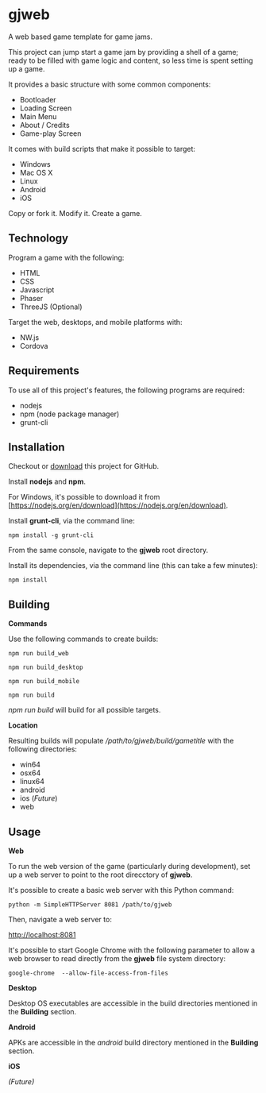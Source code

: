 gjweb
===
A web based game template for game jams.

This project can jump start a game jam by providing a shell of a game; ready to be filled with game logic and content, so less time is spent setting up a game.

It provides a basic structure with some common components:

- Bootloader
- Loading Screen
- Main Menu
- About / Credits
- Game-play Screen

It comes with build scripts that make it possible to target:

- Windows
- Mac OS X
- Linux
- Android
- iOS

Copy or fork it. Modify it. Create a game.

Technology
---
Program a game with the following:

- HTML
- CSS
- Javascript
- Phaser
- ThreeJS (Optional)

Target the web, desktops, and mobile platforms with:

- NW.js
- Cordova

Requirements
---
To use all of this project's features, the following programs are required:

- nodejs
- npm (node package manager)
- grunt-cli

Installation
---
Checkout or [download](https://github.com/puzzud/gjweb/archive/master.zip) this project for GitHub.

Install **nodejs** and **npm**.

For Windows, it's possible to download it from [https://nodejs.org/en/download](https://nodejs.org/en/download).

Install **grunt-cli**, via the command line:

```
npm install -g grunt-cli
```

From the same console, navigate to the **gjweb** root directory.

Install its dependencies, via the command line (this can take a few minutes):

```
npm install
```

Building
---
**Commands**

Use the following commands to create builds:

```
npm run build_web
```

```
npm run build_desktop
```

```
npm run build_mobile
```

```
npm run build
```

*npm run build* will build for all possible targets.

**Location**

Resulting builds will populate */path/to/gjweb/build/gametitle* with the following directories:

- win64
- osx64
- linux64
- android
- ios (*Future*)
- web

Usage
---
**Web**

To run the web version of the game (particularly during development), set up a web server to point to the root direcctory of **gjweb**.

It's possible to create a basic web server with this Python command:

```
python -m SimpleHTTPServer 8081 /path/to/gjweb
```

Then, navigate a web server to:

[http://localhost:8081](http://localhost:8081)

It's possible to start Google Chrome with the following parameter to allow a web browser to read directly from the **gjweb** file system directory:

```
google-chrome  --allow-file-access-from-files
```

**Desktop**

Desktop OS executables are accessible in the build directories mentioned in the **Building** section.

**Android**

APKs are accessible in the *android* build directory mentioned in the **Building** section.

**iOS**

*(Future)*
